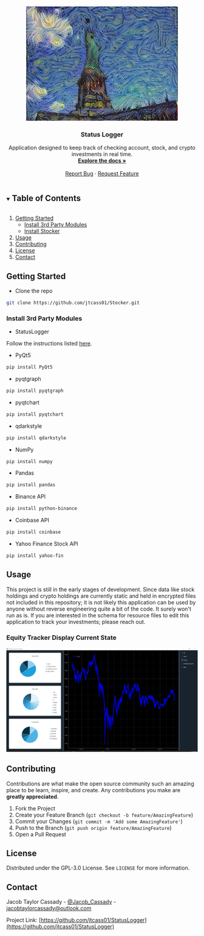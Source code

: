 <!-- PROJECT LOGO -->
<br />
<p align="center">
  <a href="https://github.com/jtcass01/Stocker">
    <img src="images/StatueOfLiberty_StarryNightVanGogh_ImageTransfer.png" alt="Logo">
  </a>

  <h3 align="center">Status Logger</h3>

  <p align="center">
    Application designed to keep track of checking account, stock, and crypto investments in real time.
    <br />
    <a href="https://github.com/jtcass01/Stocker"><strong>Explore the docs »</strong></a>
    <br />
    <br />
    <a href="https://github.com/jtcass01/Stocker/issues">Report Bug</a>
    ·
    <a href="https://github.com/jtcass01/Stocker/issues">Request Feature</a>
  </p>
</p>


<!-- TABLE OF CONTENTS -->
<details open="open">
  <summary><h2 style="display: inline-block">Table of Contents</h2></summary>
  <ol>
    <li>
      <a href="#getting-started">Getting Started</a>
      <ul>
        <li><a href="#install-3rd-party-modules">Install 3rd Party Modules</a></li>
        <li><a href="#install-stocker">Install Stocker</a></li>
      </ul>
    </li>
    <li><a href="#usage">Usage</a></li>
    <li><a href="#contributing">Contributing</a></li>
    <li><a href="#license">License</a></li>
    <li><a href="#contact">Contact</a></li>
  </ol>
</details>


<!-- GETTING STARTED -->
## Getting Started
- Clone the repo
```Bash
git clone https://github.com/jtcass01/Stocker.git
```

### Install 3rd Party Modules
- StatusLogger

Follow the instructions listed [here](https://github.com/jtcass01/StatusLogger#getting-started).

- PyQt5
```bash
pip install PyQt5
```

- pyqtgraph
```bash
pip install pyqtgraph
```

- pyqtchart
```bash
pip install pyqtchart
```

- qdarkstyle
```bash
pip install qdarkstyle
```

- NumPy
```bash
pip install numpy
```

- Pandas
```bash
pip install pandas
```

- Binance API
```bash
pip install python-binance
```

- Coinbase API
```bash
pip install coinbase
```

- Yahoo Finance Stock API
```bash
pip install yahoo-fin
```

## Usage
This project is still in the early stages of development.  Since data like stock holdings and crypto holdings are currently static and held in encrypted files not included in this repository; it is not likely this application can be used by anyone without reverse engineering quite a bit of the code.  It surely won't run as is.  If you are interested in the schema for resource files to edit this application to track your investments; please reach out.

### Equity Tracker Display Current State
<img src="images/equity_tracker_display_current_state.png" alt="Logo">


<!-- CONTRIBUTING -->
## Contributing

Contributions are what make the open source community such an amazing place to be learn, inspire, and create. Any contributions you make are **greatly appreciated**.

1. Fork the Project
2. Create your Feature Branch (`git checkout -b feature/AmazingFeature`)
3. Commit your Changes (`git commit -m 'Add some AmazingFeature'`)
4. Push to the Branch (`git push origin feature/AmazingFeature`)
5. Open a Pull Request

<!-- LICENSE -->
## License

Distributed under the GPL-3.0 License. See `LICENSE` for more information.


<!-- CONTACT -->
## Contact

Jacob Taylor Cassady - [@Jacob_Cassady](https://twitter.com/Jacob_Cassady) - jacobtaylorcassady@outlook.com

Project Link: [https://github.com/jtcass01/StatusLogger](https://github.com/jtcass01/StatusLogger)
